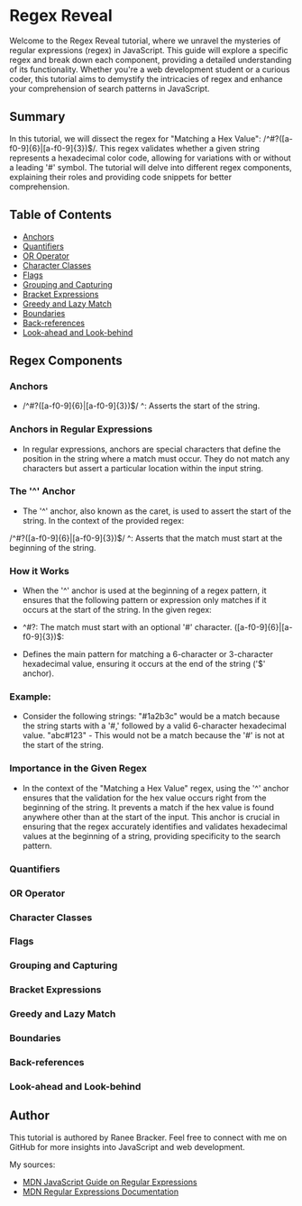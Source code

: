 # Regex Reveal

Welcome to the Regex Reveal tutorial, where we unravel the mysteries of regular expressions (regex) in JavaScript. This guide will explore a specific regex and break down each component, providing a detailed understanding of its functionality. Whether you're a web development student or a curious coder, this tutorial aims to demystify the intricacies of regex and enhance your comprehension of search patterns in JavaScript.

## Summary

In this tutorial, we will dissect the regex for "Matching a Hex Value": 
/^#?([a-f0-9]{6}|[a-f0-9]{3})$/. 
This regex validates whether a given string represents a hexadecimal color code, allowing for variations with or without a leading '#' symbol. 
The tutorial will delve into different regex components, explaining their roles and providing code snippets for better comprehension.

## Table of Contents

- [Anchors](#anchors)
- [Quantifiers](#quantifiers)
- [OR Operator](#or-operator)
- [Character Classes](#character-classes)
- [Flags](#flags)
- [Grouping and Capturing](#grouping-and-capturing)
- [Bracket Expressions](#bracket-expressions)
- [Greedy and Lazy Match](#greedy-and-lazy-match)
- [Boundaries](#boundaries)
- [Back-references](#back-references)
- [Look-ahead and Look-behind](#look-ahead-and-look-behind)

## Regex Components

### Anchors

- /^#?([a-f0-9]{6}|[a-f0-9]{3})$/
^: Asserts the start of the string.

### Anchors in Regular Expressions

- In regular expressions, anchors are special characters that define the position in the string where a match must occur. They do not match any characters but assert a particular location within the input string.

### The '^' Anchor

- The '^' anchor, also known as the caret, is used to assert the start of the string. In the context of the provided regex:
  
/^#?([a-f0-9]{6}|[a-f0-9]{3})$/ 
^: Asserts that the match must start at the beginning of the string.

### How it Works

- When the '^' anchor is used at the beginning of a regex pattern, it ensures that the following pattern or expression only matches if it occurs at the start of the string. In the given regex:

- ^#?: The match must start with an optional '#' character.
([a-f0-9]{6}|[a-f0-9]{3})$:
 
- Defines the main pattern for matching a 6-character or 3-character hexadecimal value, ensuring it occurs at the end of the string ('$' anchor).

### Example:

- Consider the following strings:
"#1a2b3c" would be a match because the string starts with a '#,' followed by a valid 6-character hexadecimal value.
"abc#123" - This would not be a match because the '#' is not at the start of the string.

### Importance in the Given Regex

- In the context of the "Matching a Hex Value" regex, using the '^' anchor ensures that the validation for the hex value occurs right from the beginning of the string. It prevents a match if the hex value is found anywhere other than at the start of the input.
This anchor is crucial in ensuring that the regex accurately identifies and validates hexadecimal values at the beginning of a string, providing specificity to the search pattern.

### Quantifiers

### OR Operator

### Character Classes

### Flags

### Grouping and Capturing

### Bracket Expressions

### Greedy and Lazy Match

### Boundaries

### Back-references

### Look-ahead and Look-behind

## Author

This tutorial is authored by Ranee Bracker. Feel free to connect with me on GitHub for more insights into JavaScript and web development. 
 
My sources:
- [MDN JavaScript Guide on Regular Expressions](https://developer.mozilla.org/en-US/docs/Web/JavaScript/Guide/Regular_Expressions)
- [MDN Regular Expressions Documentation](https://developer.mozilla.org/en-US/docs/Web/JavaScript/Reference/Global_Objects/RegExp)
